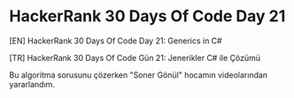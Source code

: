 # HackerRank 30 Days Of Code Day 21


[EN] HackerRank 30 Days Of Code Day 21: Generics in C# 


[TR] HackerRank 30 Days Of Code Gün 21: Jenerikler C# ile Çözümü


Bu algoritma sorusunu çözerken "Soner Gönül" hocamın videolarından yararlandım.
